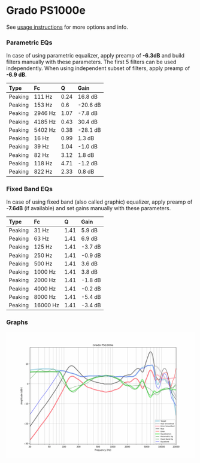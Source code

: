 # Grado PS1000e
See [usage instructions](https://github.com/jaakkopasanen/AutoEq#usage) for more options and info.

### Parametric EQs
In case of using parametric equalizer, apply preamp of **-6.3dB** and build filters manually
with these parameters. The first 5 filters can be used independently.
When using independent subset of filters, apply preamp of **-6.9 dB**.

| Type    | Fc      |    Q | Gain     |
|:--------|:--------|:-----|:---------|
| Peaking | 111 Hz  | 0.24 | 16.8 dB  |
| Peaking | 153 Hz  | 0.6  | -20.6 dB |
| Peaking | 2946 Hz | 1.07 | -7.8 dB  |
| Peaking | 4185 Hz | 0.43 | 30.4 dB  |
| Peaking | 5402 Hz | 0.38 | -28.1 dB |
| Peaking | 16 Hz   | 0.99 | 1.3 dB   |
| Peaking | 39 Hz   | 1.04 | -1.0 dB  |
| Peaking | 82 Hz   | 3.12 | 1.8 dB   |
| Peaking | 118 Hz  | 4.71 | -1.2 dB  |
| Peaking | 822 Hz  | 2.33 | 0.8 dB   |

### Fixed Band EQs
In case of using fixed band (also called graphic) equalizer, apply preamp of **-7.6dB**
(if available) and set gains manually with these parameters.

| Type    | Fc       |    Q | Gain    |
|:--------|:---------|:-----|:--------|
| Peaking | 31 Hz    | 1.41 | 5.9 dB  |
| Peaking | 63 Hz    | 1.41 | 6.9 dB  |
| Peaking | 125 Hz   | 1.41 | -3.7 dB |
| Peaking | 250 Hz   | 1.41 | -0.9 dB |
| Peaking | 500 Hz   | 1.41 | 3.6 dB  |
| Peaking | 1000 Hz  | 1.41 | 3.8 dB  |
| Peaking | 2000 Hz  | 1.41 | -1.8 dB |
| Peaking | 4000 Hz  | 1.41 | -0.2 dB |
| Peaking | 8000 Hz  | 1.41 | -5.4 dB |
| Peaking | 16000 Hz | 1.41 | -3.4 dB |

### Graphs
![](./Grado%20PS1000e.png)